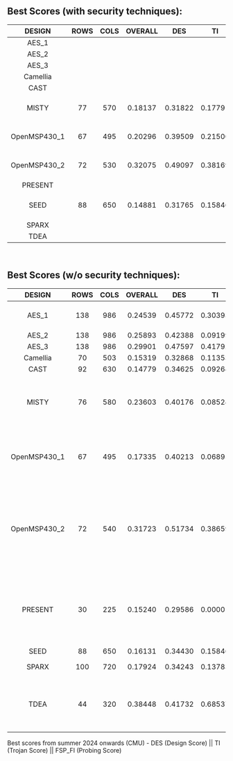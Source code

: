 ## Best Scores (with security techniques):
| DESIGN | ROWS | COLS | OVERALL | DES | TI | FSP_FI | Comments |
| :---: | :---: | :---: | :---: | :---: | :---: | :---: | --- |
| AES_1	|   |   |   |   |   |   | |
| AES_2	|   |   |   |   |   |   | |
| AES_3	|   |   |   |   |   |   | |
| Camellia |   |   |   |   |   |   | |
| CAST |  |   |   |   |   |   | |
| MISTY	| 77 | 570 | 0.18137 | 0.31822 | 0.17791 | 0.96204 | 2 hard placement blockage |
| OpenMSP430_1 | 67 | 495 | 0.20296 | 0.39509 | 0.21500 | 0.81241 | 3 hard placement blockage |
| OpenMSP430_2 | 72 | 530 | 0.32075 | 0.49097 | 0.38169 | 0.92491 | 1 hard placement blockage |
| PRESENT |   |   |   |   |   |   | |
| SEED | 88 | 650 | 0.14881 | 0.31765 | 0.15846 | 0.77848 | 5 hard placement blockage |
| SPARX	|   |   |   |   |   |   | |
| TDEA |   |   |   |   |   |   | |

<br />

## Best Scores (w/o security techniques):
| DESIGN | ROWS | COLS | OVERALL | DES | TI | FSP_FI | Comments |
| :---: | :---: | :---: | :---: | :---: | :---: | :---: | --- |
| AES_1	| 138 | 986 | 0.24539 | 0.45772 | 0.30393 | 0.76831 | <li>Did not experiment with col/row number, just kept the same from AES_3</li>|
| AES_2	| 138 | 986 | 0.25893 | 0.42388 | 0.09199 | 1.12970 | <li>No security tricks</li> |
| AES_3	| 138 | 986 | 0.29901 | 0.47597 | 0.41792 | 0.83853 | <li>No security tricks</li> |
| Camellia | 70 | 503 | 0.15319 | 0.32868 |  0.11353 | 0.81861 | <li>No security tricks</li> |
| CAST | 92 | 630 | 0.14779 | 0.34625 | 0.09264 | 0.76104 | <li>No security tricks</li> |
| MISTY	| 76 | 580 | 0.23603 | 0.40176 | 0.08524 | 1.08973 | <li>des_perf_setup_WNS=-0.024</li> <li>des_perf_setup_TNS=-0.027</li> <li>core to inner ring offset=.095</li> |
| OpenMSP430_1| 67 | 495 | 0.17335 | 0.40213 | 0.06895 | 0.79321 | <li>core to inner ring offset=.095</li> <li>outer ring to chip edge vert. offset=1.66</li> <li>outer ring to chip edge horiz. offset=1.78</li> |
| OpenMSP430_2 | 72 | 540 | 0.31723 | 0.51734 | 0.38659 | 0.83982 | <li>des_perf_setup_WNS=-0.020</li> <li>des_perf_setup_TNS=-0.041</li> <li>core to inner ring offset=.095</li> <li>outer ring to chip edge vert. offset=1.66</li> <li>outer ring to chip edge horiz. offset=1.78</li> |
| PRESENT | 30 | 225 | 0.15240 | 0.29586 | 0.00001 | 1.03021 | <li>M5 stripes with offset=4</li> <li>s2s=14</li> <li>core to inner ring offset=.095</li> <li>outer ring to chip edge vert. offset=1.66</li> <li>outer ring to chip edge horiz. offset=1.78</li> |
| SEED | 88 | 650 | 0.16131 | 0.34430 | 0.15846 | 0.77855 | <li>density=93.170%</li> |
| SPARX	| 100 | 720 | 0.17924 | 0.34243 | 0.13783 | 0.90906 | <li>core to inner ring offset=.095</li> |
| TDEA |  44  | 320 | 0.38448 | 0.41732 | 0.68537 | 1.15728 | <li>core to inner ring offset=.095</li> <li>outer ring to chip edge vert. offset=1.66</li> <li>outer ring to chip edge horiz. offset=1.78</li> |

Best scores from summer 2024 onwards (CMU) - DES (Design Score) || TI (Trojan Score) || FSP_FI (Probing Score)
